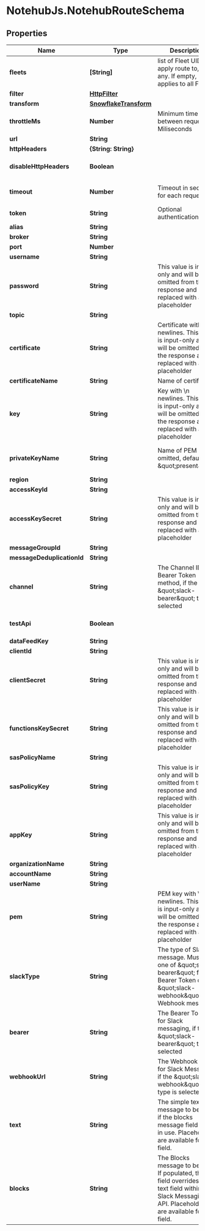 # NotehubJs.NotehubRouteSchema

## Properties

| Name                       | Type                                            | Description                                                                                                                                                 | Notes                                     |
| -------------------------- | ----------------------------------------------- | ----------------------------------------------------------------------------------------------------------------------------------------------------------- | ----------------------------------------- |
| **fleets**                 | **[String]**                                    | list of Fleet UIDs to apply route to, if any. If empty, applies to all Fleets                                                                               | [optional]                                |
| **filter**                 | [**HttpFilter**](HttpFilter.md)                 |                                                                                                                                                             | [optional]                                |
| **transform**              | [**SnowflakeTransform**](SnowflakeTransform.md) |                                                                                                                                                             | [optional]                                |
| **throttleMs**             | **Number**                                      | Minimum time between requests in Miliseconds                                                                                                                | [optional]                                |
| **url**                    | **String**                                      |                                                                                                                                                             | [optional]                                |
| **httpHeaders**            | **{String: String}**                            |                                                                                                                                                             | [optional]                                |
| **disableHttpHeaders**     | **Boolean**                                     |                                                                                                                                                             | [optional] [default to false]             |
| **timeout**                | **Number**                                      | Timeout in seconds for each request                                                                                                                         | [optional] [default to 15]                |
| **token**                  | **String**                                      | Optional authentication token                                                                                                                               | [optional]                                |
| **alias**                  | **String**                                      |                                                                                                                                                             | [optional]                                |
| **broker**                 | **String**                                      |                                                                                                                                                             | [optional]                                |
| **port**                   | **Number**                                      |                                                                                                                                                             | [optional]                                |
| **username**               | **String**                                      |                                                                                                                                                             | [optional]                                |
| **password**               | **String**                                      | This value is input-only and will be omitted from the response and replaced with a placeholder                                                              | [optional]                                |
| **topic**                  | **String**                                      |                                                                                                                                                             | [optional]                                |
| **certificate**            | **String**                                      | Certificate with \\n newlines. This value is input-only and will be omitted from the response and replaced with a placeholder                               | [optional]                                |
| **certificateName**        | **String**                                      | Name of certificate.                                                                                                                                        | [optional]                                |
| **key**                    | **String**                                      | Key with \\n newlines. This value is input-only and will be omitted from the response and replaced with a placeholder                                       | [optional]                                |
| **privateKeyName**         | **String**                                      | Name of PEM key. If omitted, defaults to \&quot;present\&quot;                                                                                              | [optional] [default to &#39;present&#39;] |
| **region**                 | **String**                                      |                                                                                                                                                             | [optional]                                |
| **accessKeyId**            | **String**                                      |                                                                                                                                                             | [optional]                                |
| **accessKeySecret**        | **String**                                      | This value is input-only and will be omitted from the response and replaced with a placeholder                                                              | [optional]                                |
| **messageGroupId**         | **String**                                      |                                                                                                                                                             | [optional]                                |
| **messageDeduplicationId** | **String**                                      |                                                                                                                                                             | [optional]                                |
| **channel**                | **String**                                      | The Channel ID for Bearer Token method, if the \&quot;slack-bearer\&quot; type is selected                                                                  | [optional]                                |
| **testApi**                | **Boolean**                                     |                                                                                                                                                             | [optional] [default to false]             |
| **dataFeedKey**            | **String**                                      |                                                                                                                                                             | [optional]                                |
| **clientId**               | **String**                                      |                                                                                                                                                             | [optional]                                |
| **clientSecret**           | **String**                                      | This value is input-only and will be omitted from the response and replaced with a placeholder                                                              | [optional]                                |
| **functionsKeySecret**     | **String**                                      | This value is input-only and will be omitted from the response and replaced with a placeholder                                                              | [optional]                                |
| **sasPolicyName**          | **String**                                      |                                                                                                                                                             | [optional]                                |
| **sasPolicyKey**           | **String**                                      | This value is input-only and will be omitted from the response and replaced with a placeholder                                                              | [optional]                                |
| **appKey**                 | **String**                                      | This value is input-only and will be omitted from the response and replaced with a placeholder                                                              | [optional]                                |
| **organizationName**       | **String**                                      |                                                                                                                                                             | [optional]                                |
| **accountName**            | **String**                                      |                                                                                                                                                             | [optional]                                |
| **userName**               | **String**                                      |                                                                                                                                                             | [optional]                                |
| **pem**                    | **String**                                      | PEM key with \\n newlines. This value is input-only and will be omitted from the response and replaced with a placeholder                                   | [optional]                                |
| **slackType**              | **String**                                      | The type of Slack message. Must be one of \&quot;slack-bearer\&quot; for Bearer Token or \&quot;slack-webhook\&quot; for Webhook messages                   | [optional]                                |
| **bearer**                 | **String**                                      | The Bearer Token for Slack messaging, if the \&quot;slack-bearer\&quot; type is selected                                                                    | [optional]                                |
| **webhookUrl**             | **String**                                      | The Webhook URL for Slack Messaging if the \&quot;slack-webhook\&quot; type is selected                                                                     | [optional]                                |
| **text**                   | **String**                                      | The simple text message to be sent, if the blocks message field is not in use. Placeholders are available for this field.                                   | [optional]                                |
| **blocks**                 | **String**                                      | The Blocks message to be sent. If populated, this field overrides the text field within the Slack Messaging API. Placeholders are available for this field. | [optional]                                |
